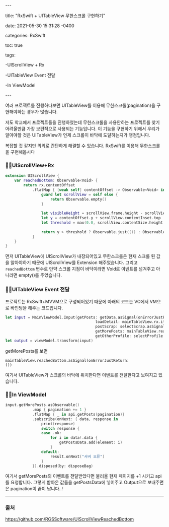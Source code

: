\---

title: "RxSwift + UITableView 무한스크롤 구현하기"

date: 2021-05-30 15:31:28 -0400

categories: RxSwift 

toc: true

tags:

 -UIScrollView + Rx

 -UITableView Event 전달

 -In ViewModel

\---

여러 프로젝트를 진행하다보면 UITableView를 이용해 무한스크롤(pagination)을 구현해야하는 경우가 많습니다.

저도 학교에서 프로젝트들을 진행하였는데 무한스크롤을 사용안하는 프로젝트를 찾기 어려울만큼 가장 보편적으로 사용되는 기능입니다. 이 기능을 구현하기 위해서 우리가 알아야할 것은 UITableView가 언제 스크롤이 바닥에 도달하는지가 쟁점입니다. 

복잡할 것 같지만 의외로 간단하게 해결할 수 있습니다. RxSwift를 이용해 무한스크롤을 구현해봅시다



### ☝🏻UIScrollView+Rx

```swift
extension UIScrollView {
    var reachedBottom: Observable<Void> {
        return rx.contentOffset
            .flatMap { [weak self] contentOffset -> Observable<Void> in
                guard let scrollView = self else {
                    return Observable.empty()
                }
                
                let visibleHeight = scrollView.frame.height - scrollView.contentInset.top - scrollView.contentInset.bottom
                let y = contentOffset.y + scrollView.contentInset.top
                let threshold = max(0.0, scrollView.contentSize.height - visibleHeight)
                
                return y > threshold ? Observable.just(()) : Observable.empty()
            }
    }
}
```

 먼저 UITableView에 UIScrollView가 내장되어있고 무한스크롤은 현재 스크롤 된 값을 알아야하기 때문에 UIScrollView를 Extension 해주었습니다. 그리고 <code>reachedBottom</code> 변수로 만약 스크롤 지점이 바닥이라면 Void로 이벤트를 넘겨주고 아니라면 empty()를 주었습니다.



### ✌🏻UITableView Event 전달

프로젝트는 RxSwift+MVVM으로 구성되어있기 때문에 아래의 코드는 VC에서 VM으로 바인딩을 해주는 코드입니다.

```swift
let input = MainViewModel.Input(getPosts: getData.asSignal(onErrorJustReturn: ()),
                                        loadDetail: mainTableView.rx.itemSelected.asSignal(),
                                        postScrap: selectScrap.asSignal(),
                                        getMorePosts: mainTableView.reachedBottom.asSignal(onErrorJustReturn: ()),
                                        getOtherProfile: selectProfile.asSignal())
let output = viewModel.transform(input)
```



getMorePosts를 보면

 <code>mainTableView.reachedBottom.asSignal(onErrorJustReturn: ())</code> 

여기서 UITableView가 스크롤의 바닥에 위치한다면 이벤트를 전달한다고 보여지고 있습니다.





### 👌🏻In ViewModel

```swift
input.getMorePosts.asObservable()
            .map { pagination += 1 }
            .flatMap { _ in api.getPosts(pagination)}
            .subscribe(onNext: { data, response in
                print(response)
                switch response {
                case .ok:
                    for i in data!.data {
                        getPostsData.add(element: i)
                    }
                default:
                    result.onNext("서버 오류")
                }
            }).disposed(by: disposeBag)
```

여기서 getMorePosts의 이벤트를 전달받았다면 불러올 현재 페이지를 +1 시키고 api를 요청합니다. 그렇게 받아온 값들을 getPostsData에 넣어주고 Output으로 보내주면은 pagination이 끝이 납니다..!



-----

### 출처

https://github.com/RGSSoftware/UIScrollViewReachedBottom